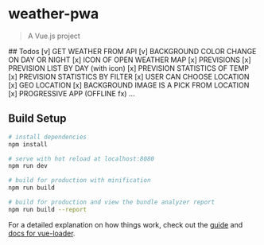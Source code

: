 # weather-pwa

> A Vue.js project

## Todos
[v] GET WEATHER FROM API
[v] BACKGROUND COLOR CHANGE ON DAY OR NIGHT
[x] ICON OF OPEN WEATHER MAP
[x] PREVISIONS
    [x] PREVISION LIST BY DAY (with icon)
    [x] PREVISION STATISTICS OF TEMP
    [x] PREVISION STATISTICS BY FILTER
[x] USER CAN CHOOSE LOCATION
[x] GEO LOCATION
[x] BACKGROUND IMAGE IS A PICK FROM LOCATION
[x] PROGRESSIVE APP (OFFLINE fx)
...

## Build Setup

``` bash
# install dependencies
npm install

# serve with hot reload at localhost:8080
npm run dev

# build for production with minification
npm run build

# build for production and view the bundle analyzer report
npm run build --report
```

For a detailed explanation on how things work, check out the [guide](http://vuejs-templates.github.io/webpack/) and [docs for vue-loader](http://vuejs.github.io/vue-loader).
